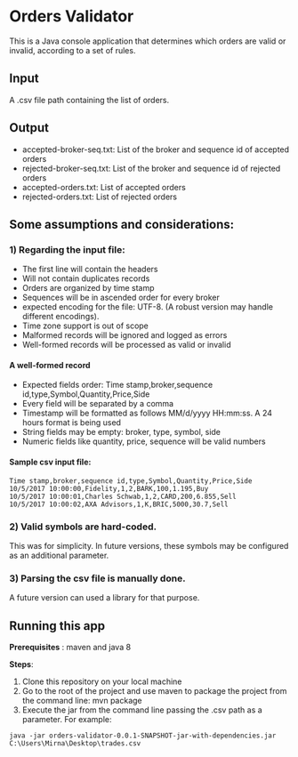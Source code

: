 # Orders Validator
This is a Java console application that determines which orders are valid or invalid, according to a set of rules.

## Input
A .csv file path containing the list of orders.

## Output
- accepted-broker-seq.txt: List of the broker and sequence id of accepted orders
- rejected-broker-seq.txt: List of the broker and sequence id of rejected orders
- accepted-orders.txt: List of accepted orders
- rejected-orders.txt: List of rejected orders

## Some assumptions and considerations:

### 1) Regarding the input file:
 - The first line will contain the headers
 - Will not contain duplicates records
 - Orders are organized by time stamp
 - Sequences will be in ascended order for every broker
 - expected encoding for the file: UTF-8. (A robust version may handle different encodings).
 - Time zone support is out of scope
 - Malformed records will be ignored and logged as errors
 - Well-formed records will be processed as valid or invalid

#### A well-formed record 
  - Expected fields order: Time stamp,broker,sequence id,type,Symbol,Quantity,Price,Side
  - Every field will be separated by a comma
  - Timestamp will be formatted as follows MM/d/yyyy HH:mm:ss. A 24 hours format is being used
  - String fields may be empty: broker, type, symbol, side
  - Numeric fields like quantity, price, sequence will be valid numbers
  
#### Sample csv input file:
  ```
  Time stamp,broker,sequence id,type,Symbol,Quantity,Price,Side
  10/5/2017 10:00:00,Fidelity,1,2,BARK,100,1.195,Buy
  10/5/2017 10:00:01,Charles Schwab,1,2,CARD,200,6.855,Sell
  10/5/2017 10:00:02,AXA Advisors,1,K,BRIC,5000,30.7,Sell
  ```

### 2) Valid symbols are hard-coded. 
This was for simplicity. In future versions, these symbols may be configured as an additional parameter.

### 3) Parsing the csv file is manually done. 
A future version can used a library for that purpose.

## Running this app
**Prerequisites** : maven and java 8

**Steps**:
1) Clone this repository on your local machine
2) Go to the root of the project and use maven to package the project from the command line: 
  mvn package
3) Execute the jar from the command line passing the .csv path as a parameter. For example:
  
  ```
  java -jar orders-validator-0.0.1-SNAPSHOT-jar-with-dependencies.jar C:\Users\Mirna\Desktop\trades.csv
  ```